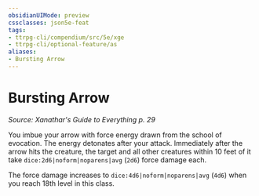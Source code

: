 ```yaml
---
obsidianUIMode: preview
cssclasses: json5e-feat
tags:
- ttrpg-cli/compendium/src/5e/xge
- ttrpg-cli/optional-feature/as
aliases:
- Bursting Arrow
---
```

# Bursting Arrow
*Source: Xanathar's Guide to Everything p. 29*  

You imbue your arrow with force energy drawn from the school of evocation. The energy detonates after your attack. Immediately after the arrow hits the creature, the target and all other creatures within 10 feet of it take `dice:2d6|noform|noparens|avg` (`2d6`) force damage each.

The force damage increases to `dice:4d6|noform|noparens|avg` (`4d6`) when you reach 18th level in this class.